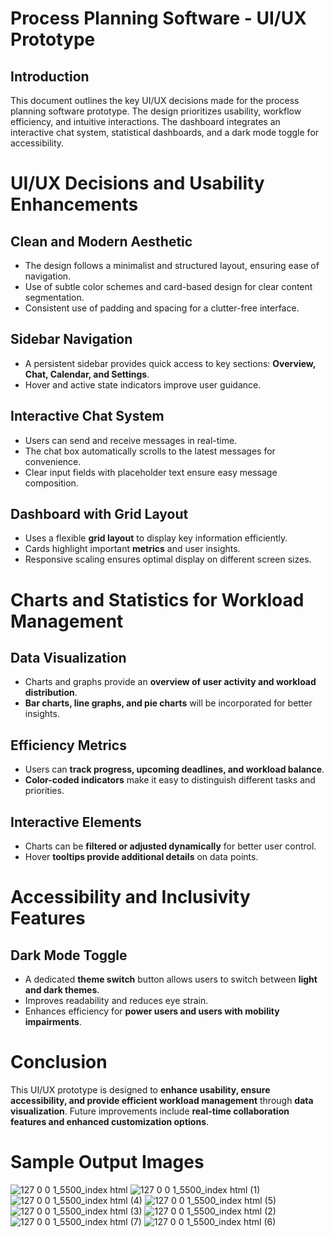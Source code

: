 # Process Planning Software - UI/UX Prototype

## Introduction
This document outlines the key UI/UX decisions made for the process planning software prototype. The design prioritizes usability, workflow efficiency, and intuitive interactions. The dashboard integrates an interactive chat system, statistical dashboards, and a dark mode toggle for accessibility.

# UI/UX Decisions and Usability Enhancements

## Clean and Modern Aesthetic
- The design follows a minimalist and structured layout, ensuring ease of navigation.
- Use of subtle color schemes and card-based design for clear content segmentation.
- Consistent use of padding and spacing for a clutter-free interface.

## Sidebar Navigation
- A persistent sidebar provides quick access to key sections: **Overview, Chat, Calendar, and Settings**.
- Hover and active state indicators improve user guidance.

## Interactive Chat System
- Users can send and receive messages in real-time.
- The chat box automatically scrolls to the latest messages for convenience.
- Clear input fields with placeholder text ensure easy message composition.

## Dashboard with Grid Layout
- Uses a flexible **grid layout** to display key information efficiently.
- Cards highlight important **metrics** and user insights.
- Responsive scaling ensures optimal display on different screen sizes.

# Charts and Statistics for Workload Management

## Data Visualization
- Charts and graphs provide an **overview of user activity and workload distribution**.
- **Bar charts, line graphs, and pie charts** will be incorporated for better insights.

## Efficiency Metrics
- Users can **track progress, upcoming deadlines, and workload balance**.
- **Color-coded indicators** make it easy to distinguish different tasks and priorities.

## Interactive Elements
- Charts can be **filtered or adjusted dynamically** for better user control.
- Hover **tooltips provide additional details** on data points.

# Accessibility and Inclusivity Features

## Dark Mode Toggle
- A dedicated **theme switch** button allows users to switch between **light and dark themes**.
- Improves readability and reduces eye strain.
- Enhances efficiency for **power users and users with mobility impairments**.

# Conclusion
This UI/UX prototype is designed to **enhance usability, ensure accessibility, and provide efficient workload management** through **data visualization**. Future improvements include **real-time collaboration features and enhanced customization options**.


# Sample Output Images
![127 0 0 1_5500_index html](https://github.com/user-attachments/assets/58983f83-6084-4772-bf4b-6ba61cdc9e50)
![127 0 0 1_5500_index html (1)](https://github.com/user-attachments/assets/0235cac2-f6fc-467c-9329-99cb8e7b8512)
![127 0 0 1_5500_index html (4)](https://github.com/user-attachments/assets/277a452a-1b9b-4e76-bfe0-04675231d953)
![127 0 0 1_5500_index html (5)](https://github.com/user-attachments/assets/41e8a66d-e541-4aec-8b11-ee3f1f2439bb)
![127 0 0 1_5500_index html (3)](https://github.com/user-attachments/assets/0ce6ef4c-1542-4959-8944-fe07d23b3804)
![127 0 0 1_5500_index html (2)](https://github.com/user-attachments/assets/13cf55ef-f0da-4a85-bf54-a3b7cd13b590)
![127 0 0 1_5500_index html (7)](https://github.com/user-attachments/assets/17f0b078-4106-4a7b-b27b-973b5627bbfc)
![127 0 0 1_5500_index html (6)](https://github.com/user-attachments/assets/bd069d7b-890a-4fdf-b525-e9eb937f362a)
